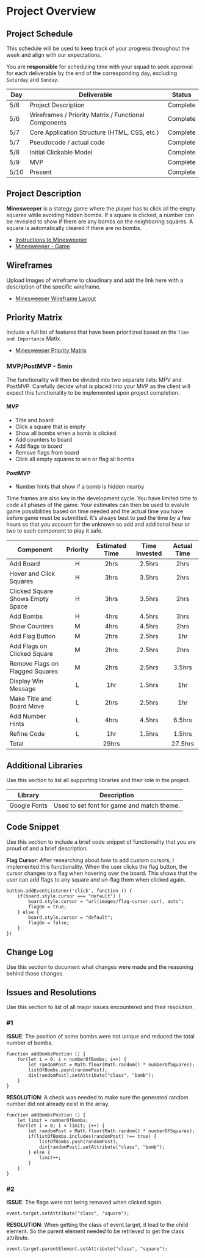 # Project Overview

## Project Schedule

This schedule will be used to keep track of your progress throughout the week and align with our expectations.

You are **responsible** for scheduling time with your squad to seek approval for each deliverable by the end of the corresponding day, excluding `Saturday` and `Sunday`.

|  Day | Deliverable | Status
|---|---| ---|
|5/6| Project Description | Complete
|5/6| Wireframes / Priority Matrix / Functional Components | Complete
|5/7| Core Application Structure (HTML, CSS, etc.) | Complete
|5/7| Pseudocode / actual code | Complete
|5/8| Initial Clickable Model  | Complete
|5/9| MVP | Complete
|5/10| Present | Complete

## Project Description

**Minesweeper** is a stategy game where the player has to click all the empty squares while avoiding hidden bombs. If a square is clicked, a number can be revealed to show if there are any bombs on the neighboring squares. A square is automatically cleared if there are no bombs.

- [Instructions to Minesweeper](http://www.freeminesweeper.org/help/minehelpinstructions.html)
- [Minesweeper - Game](https://pages.git.generalassemb.ly/chizakura/Minesweeper-project-1/)

## Wireframes

Upload images of wireframe to cloudinary and add the link here with a description of the specific wireframe.

- [Minesweeper Wireframe Layout](https://res.cloudinary.com/chizakura/image/upload/v1557168781/Minesweeper_Wireframe_Layout_dxiegd.png)

## Priority Matrix

Include a full list of features that have been prioritized based on the `Time and Importance` Matix.

- [Minesweeper Priority Matrix](https://res.cloudinary.com/chizakura/image/upload/v1557171474/Priority_Matrix_kje59v.jpg)

### MVP/PostMVP - 5min

The functionality will then be divided into two separate lists: MPV and PostMVP.  Carefully decide what is placed into your MVP as the client will expect this functionality to be implemented upon project completion.

#### MVP 

- Title and board
- Click a square that is empty
- Show all bombs when a bomb is clicked
- Add counters to board
- Add flags to board
- Remove flags from board
- Click all empty squares to win or flag all bombs

#### PostMVP

- Number hints that show if a bomb is hidden nearby

Time frames are also key in the development cycle. You have limited time to code all phases of the game. Your estimates can then be used to evalute game possibilities based on time needed and the actual time you have before game must be submitted. It's always best to pad the time by a few hours so that you account for the unknown so add and additional hour or two to each component to play it safe.

| Component | Priority | Estimated Time | Time Invested | Actual Time |
| --- | :---: |  :---: | :---: | :---: |
| Add Board | H | 2hrs| 2.5hrs | 2hrs |
| Hover and Click Squares | H | 3hrs| 3.5hrs | 2hrs |
| Clicked Square Shows Empty Space | H | 3hrs| 3.5hrs | 2hrs |
| Add Bombs | H | 4hrs| 4.5hrs | 3hrs |
| Show Counters | M | 4hrs| 4.5hrs | 2hrs |
| Add Flag Button | M | 2hrs| 2.5hrs | 1hr |
| Add Flags on Clicked Square | M | 2hrs| 2.5hrs | 2hrs |
| Remove Flags on Flagged Squares | M | 2hrs| 2.5hrs | 3.5hrs |
| Display Win Message | L | 1hr | 1.5hrs | 1hr |
| Make Title and Board Move | L | 2hrs | 2.5hrs | 1hr |
| Add Number Hints | L | 4hrs| 4.5hrs | 6.5hrs |
| Refine Code | L | 1hr | 1.5hrs | 1.5hrs |
| Total |  | 29hrs|  | 27.5hrs |


## Additional Libraries
 Use this section to list all supporting libraries and their role in the project.

 | Library | Description |
 | --- | :---: |
 | Google Fonts | Used to set font for game and match theme. |

## Code Snippet

Use this section to include a brief code snippet of functionality that you are proud of and a brief description.

**Flag Cursor**: After researching about how to add custom cursors, I implemented this functionality. When the user clicks the flag button, the cursor changes to a flag when hovering over the board. This shows that the user can add flags to any square and un-flag them when clicked again.

```
button.addEventListener('click', function () {
	if(board.style.cursor === "default") {
		board.style.cursor = "url(images/flag-cursor.cur), auto";
		flagOn = true;
	} else {
		board.style.cursor = "default";
		flagOn = false;
	}
})
```

## Change Log
 Use this section to document what changes were made and the reasoning behind those changes.

## Issues and Resolutions
 Use this section to list of all major issues encountered and their resolution.

### #1
**ISSUE**: The position of some bombs were not unique and reduced the total number of bombs.
```
function addBombsPostion () {
	for(let i = 0; i < numberOfBombs; i++) {
		let randomPost = Math.floor(Math.random() * numberOfSquares);
		listOfBombs.push(randomPost);
		div[randomPost].setAttribute("class", "bomb");
	}
}
```
**RESOLUTION**: A check was needed to make sure the generated random number did not already exist in the array.
```
function addBombsPostion () {
	let limit = numberOfBombs;
	for(let i = 0; i < limit; i++) {
		let randomPost = Math.floor(Math.random() * numberOfSquares);
		if(listOfBombs.includes(randomPost) !== true) {
			listOfBombs.push(randomPost);
			div[randomPost].setAttribute("class", "bomb");
		} else {
			limit++;
		}
	}
}
```

### #2
**ISSUE**: The flags were not being removed when clicked again.
```
event.target.setAttribute("class", "square");
```
**RESOLUTION**: When getting the class of event.target, it lead to the child element. So the parent element needed to be retrieved to get the class attribute.
```
event.target.parentElement.setAttribute("class", "square");
```